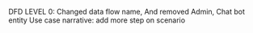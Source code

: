 DFD LEVEL 0: Changed data flow name, And removed Admin, Chat bot entity
Use case narrative: add more step on scenario
